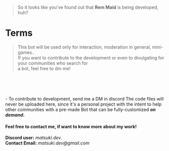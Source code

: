 > So it looks like you've found out that **Rem Maid** is being developed, huh?

# Terms 
> This bot will be used only for interaction, moderation in general, mini-games.. <br>
If you want to contribute to the development or even to divulgating for your communities who search for <br>
a bot, feel free to dm me!
<br>
<br>
<br>
<p>
- To contribute to development, send me a DM in discord
The code files will never be uploaded here, since it's a personal project with the intent
  to help other communities with a pre-made Bot that can be fully-customized  <b><i>on demand</i>.</b>
</p>

<h4>Feel free to contact me, if want to know more about my work!</h4>
<p><b>Discord user:</b> <i>matsuki.dev</i>. <br>
  <b>Contact Email:</b> <i>matsuki.dev@gmail.com</i>

</p>
